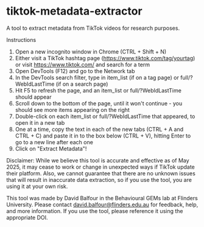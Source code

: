# tiktok-metadata-extractor
A tool to extract metadata from TikTok videos for research purposes.

Instructions
1. Open a new incognito window in Chrome (CTRL + Shift + N)
2. Either visit a TikTok hashtag page (https://www.tiktok.com/tag/yourtag) or visit https://www.tiktok.com/ and search for a term
3. Open DevTools (F12) and go to the Network tab
4. In the DevTools search filter, type in item_list (if on a tag page) or full/?WebIdLastTime (if on a search page)
5. Hit F5 to refresh the page, and an item_list or full/?WebIdLastTime should appear
6. Scroll down to the bottom of the page, until it won't continue - you should see more items appearing on the right
7. Double-click on each item_list or full/?WebIdLastTime that appeared, to open it in a new tab
8. One at a time, copy the text in each of the new tabs (CTRL + A and CTRL + C) and paste it in to the box below (CTRL + V), hitting Enter to go to a new line after each one
9. Click on "Extract Metadata"!

Disclaimer: While we believe this tool is accurate and effective as of May 2025, it may cease to work or change in unexpected ways if TikTok update their platform. Also, we cannot guarantee that there are no unknown issues that will result in inaccurate data extraction, so if you use the tool, you are using it at your own risk.

This tool was made by David Balfour in the Behavioural GEMs lab at Flinders University. Please contact david.balfour@flinders.edu.au for feedback, help, and more information. If you use the tool, please reference it using the appropriate DOI.
